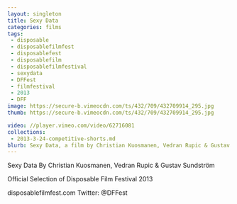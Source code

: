 ```yaml
---
layout: singleton
title: Sexy Data
categories: films
tags:
 - disposable
 - disposablefilmfest
 - disposablefest
 - disposablefilm
 - disposablefilmfestival
 - sexydata
 - DFFest
 - filmfestival
 - 2013
 - DFF
image: https://secure-b.vimeocdn.com/ts/432/709/432709914_295.jpg
thumb: https://secure-b.vimeocdn.com/ts/432/709/432709914_295.jpg

video: //player.vimeo.com/video/62716081
collections:
 - 2013-3-24-competitive-shorts.md
blurb: Sexy Data, a film by Christian Kuosmanen, Vedran Rupic & Gustav Sundström.
---
```


Sexy Data
By Christian Kuosmanen, Vedran Rupic & Gustav Sundström

Official Selection of Disposable Film Festival 2013

disposablefilmfest.com
Twitter: @DFFest